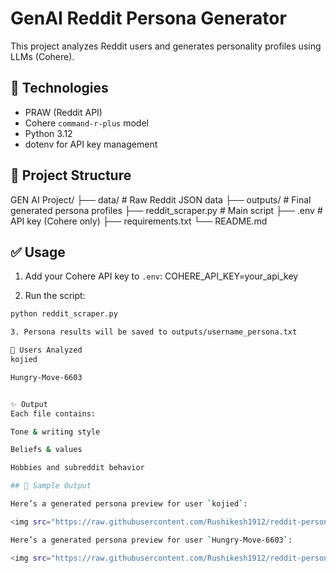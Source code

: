 # GenAI Reddit Persona Generator

This project analyzes Reddit users and generates personality profiles using LLMs (Cohere).

## 🧠 Technologies
- PRAW (Reddit API)
- Cohere `command-r-plus` model
- Python 3.12
- dotenv for API key management

## 📂 Project Structure
GEN AI Project/
├── data/ # Raw Reddit JSON data
├── outputs/ # Final generated persona profiles
├── reddit_scraper.py # Main script
├── .env # API key (Cohere only)
├── requirements.txt
└── README.md


## ✅ Usage

1. Add your Cohere API key to `.env`:
COHERE_API_KEY=your_api_key

2. Run the script:
```bash
python reddit_scraper.py

3. Persona results will be saved to outputs/username_persona.txt

👤 Users Analyzed
kojied

Hungry-Move-6603


✨ Output
Each file contains:

Tone & writing style

Beliefs & values

Hobbies and subreddit behavior

## 📸 Sample Output

Here’s a generated persona preview for user `kojied`:

<img src="https://raw.githubusercontent.com/Rushikesh1912/reddit-persona-genai/main/Images/kojied.jpg" alt="Kojied Preview" width="600"/>

Here’s a generated persona preview for user `Hungry-Move-6603`:

<img src="https://raw.githubusercontent.com/Rushikesh1912/reddit-persona-genai/main/Images/Hungry-Move.jpg" alt="Hungry-Move Preview" width="600"/>
